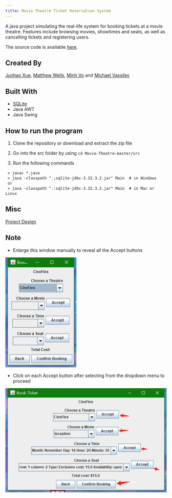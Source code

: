 ```yaml
---
title: Movie Theatre Ticket Reservation System
---
```



A java project simulating the real-life system for booking tickets at a movie theatre. Features include browsing movies, showtimes and seats, as well as cancelling tickets and registering users.

The source code is available <a href="https://github.com/BGDanny/Movie-Theatre" target="_blank">here</a>.
## Created By 
[Junhao Xue](mailto:junhao.xue1@ucalgary.ca), [Matthew Wells](mailto:matthew.wells@ucalgary.ca), [Minh Vo](mailto:minh.vo1@ucalgary.ca) and [Michael Vassilev](mailto:michael.vassilev1@ucalgary.ca)	

## Built With
- [SQLite](https://www.sqlite.org/index.html)
- Java AWT
- Java Swing

## How to run the program
 1. Clone the repository or download and extract the zip file

 2. Go into the src folder by using `cd Movie-Theatre-master/src`

 3. Run the following commands

```
 > javac *.java
 > java -classpath ".;sqlite-jdbc-3.32.3.2.jar" Main  # in Windows
 or
 > java -classpath ".:sqlite-jdbc-3.32.3.2.jar" Main  # in Mac or Linux
 ```
## Misc

 <a href="https://drive.google.com/file/d/1sqLznk7D9tr4kuc9-wXQiNdsSN9OsM5t/view?usp=sharing" target="_blank">Project Design</a>
## Note

 - Enlarge this window manually to reveal all the Accept buttons

 ![Booking](/assets/image/booking.png)

 - Click on each Accept button after selecting from the dropdown menu to proceed

 ![accept](/assets/image/accept.png)






